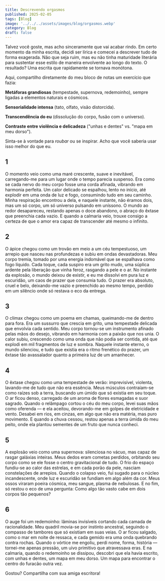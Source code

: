 ```yaml
---
title: Descrevendo orgasmos
published: 2025-02-05
tags: [Blog]
image: '../../../assets/images/blog/orgasmos.webp'
category: Blog
draft: false
---
```


Talvez você goste, mas acho sinceramente que vai acabar rindo. Em certo momento da minha escrita, decidi ser lírica e comecei a descrever tudo de forma exagerada. Não que seja ruim, mas eu não tinha maturidade literária para sustentar esse estilo de maneira envolvente ao longo do texto. O resultado? Uma escrita que rapidamente se tornava monótona.

Aqui, compartilho diretamente do meu bloco de notas um exercício que fazia:

**Metáforas grandiosas** (tempestade, supernova, redemoinho), sempre ligadas a elementos naturais e cósmicos.

**Sensorialidade intensa** (tato, olfato, visão distorcida).

**Transcendência do eu** (dissolução do corpo, fusão com o universo).

**Contraste entre violência e delicadeza** ("unhas e dentes" vs. "mapa em meu dorso").

Sinta-se à vontade para _roubar_ ou se inspirar. Acho que você saberia usar isso melhor do que eu.

## 1 

O momento veio como uma maré crescente, suave e inevitável, carregando-me para um lugar onde o tempo parecia suspenso. Era como se cada nervo do meu corpo fosse uma corda afinada, vibrando em harmonia perfeita. Um calor delicado se espalhou, lento no início, até explodir em uma onda de luz e fogo, consumindo tudo em seu caminho. Minha respiração encontrou a dela, e naquele instante, não éramos dois, mas um só corpo, um só universo pulsando em uníssono. O mundo ao redor desapareceu, restando apenas o doce abandono, o abraço do êxtase que preenchia cada vazio. E quando a calmaria veio, trouxe consigo a certeza de que o amor era capaz de transcender até mesmo o infinito.

## 2 

O ápice chegou como um trovão em meio a um céu tempestuoso, um arrepio que nasceu nas profundezas e subiu em ondas devastadoras. Meu corpo tremia, tomado por uma energia indomável que se espalhava como fogo líquido. Cada toque, cada suspiro era um grito mudo, uma súplica ardente pela liberação que vinha feroz, rasgando a pele e o ar. No instante da explosão, o mundo deixou de existir, e eu me dissolvi em pura luz e escuridão, um caos de prazer que consumia tudo. O prazer era absoluto, cruel e belo, deixando-me vazio e preenchido ao mesmo tempo, perdido em um silêncio onde só restava o eco da entrega.

## 3

O clímax chegou como um poema em chamas, queimando-me de dentro para fora. Era um sussurro que crescia em grito, uma tempestade delicada que envolvia cada sentido. Meu corpo tornou-se um instrumento afinado pelas mãos do desejo, vibrando em harmonia com a paixão que nos unia. O calor subiu, crescendo como uma onda que não podia ser contida, até que explodi em mil fragmentos de luz e sombra. Naquele instante eterno, o mundo silenciou, e tudo que existia era o ritmo frenético do prazer, um êxtase tão avassalador quanto a primeira luz de um amanhecer.

## 4
O êxtase chegou como uma tempestade de verão: imprevisível, violenta, lavando-me de tudo que não era essência. Meus músculos contraíam-se como raízes sob a terra, buscando um úmido que só existia em seu toque. O ar ficou denso, carregado de um aroma de flores esmagadas e suor sagrado. Quando o relâmpago cortou o céu do meu corpo, levei suas mãos como oferenda — e ela aceitou, devorando-me em golpes de eletricidade e vento. Desabei em rios, em cinzas, em algo que não era matéria, mas puro movimento. E quando a chuva cessou, restou apenas a terra úmida do meu peito, onde ela plantou sementes de um fruto que nunca conheci.

## 5
A explosão veio como uma supernova: silenciosa no vácuo, mas capaz de rasgar galáxias inteiras. Meus dedos eram cometas perdidos, orbitando seu corpo como se ele fosse o centro gravitacional de tudo. O frio do espaço fundiu-se ao calor das estrelas, e em cada porão da pele, nasciam constelações de arrepios. Quando o colapso veio, fui sugado para o núcleo incandescente, onde luz e escuridão se fundiam em algo além da cor. Meus ossos viraram poeira cósmica, meu sangue, plasma de nebulosas. E no fim, só restou o eco de uma pergunta: Como algo tão vasto cabe em dois corpos tão pequenos?

## 6

O auge foi um redemoinho: lâminas invisíveis cortando cada camada de racionalidade. Meu quadril movia-se por instinto ancestral, seguindo o compasso de tambores que só existiam em suas veias. O ar ficou salgado, como o mar em noite de ressaca, e cada gemido era uma onda quebrando contra rochas. Quando o vórtice me engoliu, perdi nome, forma, história — tornei-me apenas pressão, um uivo primitivo que atravessava eras. E na calmaria, quando o redemoinho se dissipou, descobri que ela havia escrito, com unhas e dentes, um mapa em meu dorso. Um mapa para encontrar o centro do furacão outra vez.


Gostou? Compartilha com sua amiga escritora!
